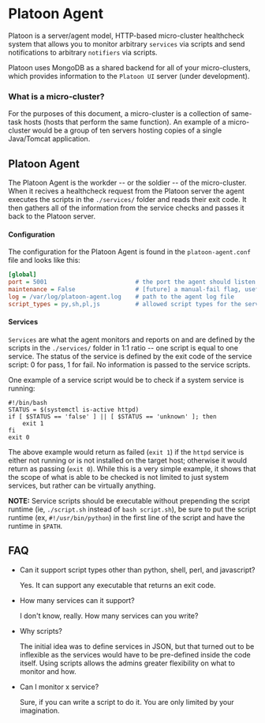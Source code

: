 # Platoon Agent

Platoon is a server/agent model, HTTP-based micro-cluster healthcheck system that allows you to monitor arbitrary `services` via scripts and send notifications to arbitrary `notifiers` via scripts. 

Platoon uses MongoDB as a shared backend for all of your micro-clusters, which provides information to the `Platoon UI` server (under development).

### What is a micro-cluster?

For the purposes of this document, a micro-cluster is a collection of same-task hosts (hosts that perform the same function). An example of a micro-cluster would be a group of ten servers hosting copies of a single Java/Tomcat application.

## Platoon Agent

The Platoon Agent is the workder -- or the soldier -- of the micro-cluster. When it recives a healthcheck request from the Platoon server the agent executes the scripts in the `./services/` folder and reads their exit code. It then gathers all of the information from the service checks and passes it back to the Platoon server.

#### Configuration

The configuration for the Platoon Agent is found in the `platoon-agent.conf` file and looks like this:
```ini
[global]							
port = 5001							# the port the agent should listen on. this should match the port in the server config
maintenance = False					# [future] a manual-fail flag, useful for maintenance windows and set by maintctl CLI utility
log = /var/log/platoon-agent.log    # path to the agent log file
script_types = py,sh,pl,js			# allowed script types for the service checks
```

#### Services

`Services` are what the agent monitors and reports on and are defined by the scripts in the `./services/` folder in 1:1 ratio -- one script is equal to one service. The status of the service is defined by the exit code of the service script: 0 for pass, 1 for fail. No information is passed to the service scripts.

One example of a service script would be to check if a system service is running:
```shell
#!/bin/bash
STATUS = $(systemctl is-active httpd)
if [ $STATUS == 'false' ] || [ $STATUS == 'unknown' ]; then
	exit 1
fi
exit 0
``` 
The above example would return as failed (`exit 1`) if the `httpd` service is either not running or is not installed on the target host; otherwise it would return as passing (`exit 0`). While this is a very simple example, it shows that the scope of what is able to be checked is not limited to just system services, but rather can be virtually anything. 

**NOTE:** Service scripts should be executable without prepending the script runtime (ie, `./script.sh` instead of `bash script.sh`), be sure to put the script runtime (ex, `#!/usr/bin/python`) in the first line of the script and have the runtime in `$PATH`.


## FAQ

* Can it support script types other than python, shell, perl, and javascript?

	Yes. It can support any executable that returns an exit code. 

* How many services can it support?

	I don't know, really. How many services can you write?

* Why scripts?

	The initial idea was to define services in JSON, but that turned out to be inflexible as the services would have to be pre-defined inside the code itself. Using scripts allows the admins greater flexibility on what to monitor and how. 

* Can I monitor x service?

	Sure, if you can write a script to do it. You are only limited by your imagination.